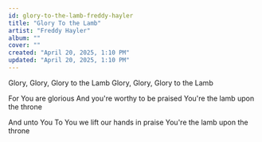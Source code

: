 ```yaml
---
id: glory-to-the-lamb-freddy-hayler
title: "Glory To the Lamb"
artist: "Freddy Hayler"
album: ""
cover: ""
created: "April 20, 2025, 1:10 PM"
updated: "April 20, 2025, 1:10 PM"
---
```


Glory, Glory, Glory to the Lamb
Glory, Glory, Glory to the Lamb

For You are glorious
And you're worthy to be praised
You're the lamb upon the throne

And unto You
To You we lift our hands in praise
You're the lamb upon the throne

